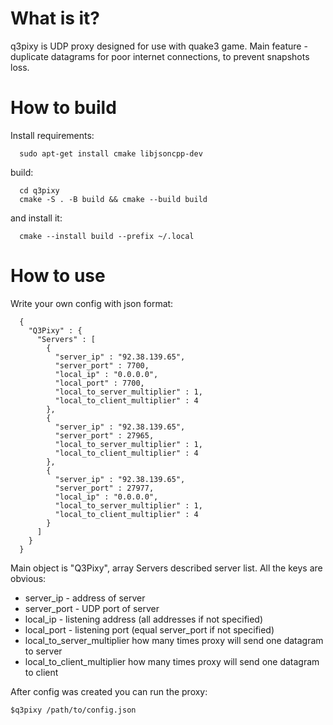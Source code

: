 # What is it?

q3pixy is UDP proxy designed for use with quake3 game. Main feature - duplicate datagrams for poor internet connections, to prevent snapshots loss.

# How to build

Install requirements:

```
  sudo apt-get install cmake libjsoncpp-dev
```

build:

```
  cd q3pixy
  cmake -S . -B build && cmake --build build
```

and install it: 

```
  cmake --install build --prefix ~/.local
```

# How to use

Write your own config with json format: 

```
  {
    "Q3Pixy" : {
      "Servers" : [
        {
          "server_ip" : "92.38.139.65",
          "server_port" : 7700,
          "local_ip" : "0.0.0.0",
          "local_port" : 7700,
          "local_to_server_multiplier" : 1,
          "local_to_client_multiplier" : 4
        },
        {
          "server_ip" : "92.38.139.65",
          "server_port" : 27965,
          "local_to_server_multiplier" : 1,
          "local_to_client_multiplier" : 4
        },
        {
          "server_ip" : "92.38.139.65",
          "server_port" : 27977,
          "local_ip" : "0.0.0.0",
          "local_to_server_multiplier" : 1,
          "local_to_client_multiplier" : 4
        }
      ]
    }
  }
```

Main object is "Q3Pixy", array Servers described server list. All the keys are obvious:
  
- server_ip - address of server
- server_port - UDP port of server
- local_ip - listening address (all addresses if not specified) 
- local_port - listening port (equal server_port if not specified) 
- local_to_server_multiplier how many times proxy will send one datagram to server
- local_to_client_multiplier how many times proxy will send one datagram to client

After config was created you can run the proxy:

```
$q3pixy /path/to/config.json
```


